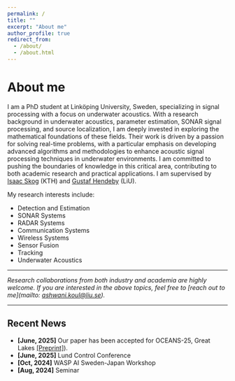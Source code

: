 ```yaml
---
permalink: /
title: ""
excerpt: "About me"
author_profile: true
redirect_from: 
  - /about/
  - /about.html
---
```

# <i class="fa fa-cog fa-fw"></i> About me #
I am a PhD student at Linköping University, Sweden, specializing in signal processing with a focus on underwater acoustics. With a research background in underwater acoustics, parameter estimation, SONAR signal processing, and source localization, I am deeply invested in exploring the mathematical foundations of these fields. Their work is driven by a passion for solving real-time problems, with a particular emphasis on developing advanced algorithms and methodologies to enhance acoustic signal processing techniques in underwater environments. I am committed to pushing the boundaries of knowledge in this critical area, contributing to both academic research and practical applications. I am supervised by [Isaac Skog](https://www.kth.se/profile/skog?l=sv) (KTH) and [Gustaf Hendeby](https://www.hendeby.se/) (LiU).


My research interests include:

* Detection and Estimation
* SONAR Systems
* RADAR Systems
* Communication Systems
* Wireless Systems
* Sensor Fusion
* Tracking
* Underwater Acoustics

---
_Research collaborations from both industry and academia are highly welcome. If you are interested in the above topics, feel free to [reach out to me](mailto: ashwani.koul@liu.se)._

---

## <i class="fa fa-fw fa-rss "></i> Recent News ##

<ul style="width: auto; height: 300px; overflow: auto">
   <li> <b>[June, 2025]</b> Our paper has been accepted for OCEANS-25, Great Lakes <a href="https://arxiv.org/abs/2506.13330/">[Preprint]</a>).
    <li> <b>[June, 2025]</b> Lund Control Conference </li>
   <li> <b>[Oct, 2024]</b> WASP AI Sweden-Japan Workshop </li>
   
   <li> <b>[Aug, 2024]</b> Seminar </li>

 

<div style="width: 300px; height: 300px; overflow: hidden; margin: 0 auto;">
  <script type="text/javascript" id="clustrmaps" src="//clustrmaps.com/map_v2.js?d=7Zd1y8OLRnC4AfA6L5-y3OzevUT5UBDFjys4SLMz_sI&cl=ffffff&w=a"></script>
</div>

